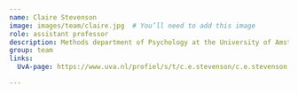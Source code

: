 ```yaml
---
name: Claire Stevenson
image: images/team/claire.jpg  # You’ll need to add this image
role: assistant professor
description: Methods department of Psychology at the University of Amsterdam
group: team
links:
  UvA-page: https://www.uva.nl/profiel/s/t/c.e.stevenson/c.e.stevenson.html

---
```


